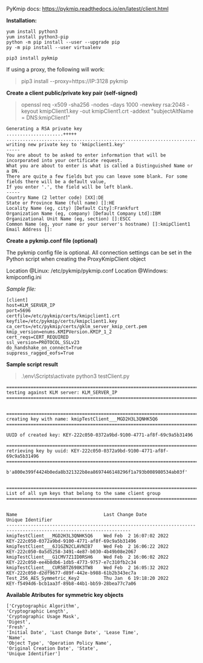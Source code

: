 

PyKmip docs: https://pykmip.readthedocs.io/en/latest/client.html


**Installation:**

```
yum install python3
yum install python3-pip
python -m pip install --user --upgrade pip
py -m pip install --user virtualenv

pip3 install pykmip
```


If using a proxy, the following will work: 

> pip3 install --proxy=https://IP:3128 pykmip


**Create a client public/private key pair (self-signed)**

> openssl req -x509 -sha256 -nodes -days 1000 -newkey rsa:2048 -keyout kmipClient1.key -out kmipClient1.crt -addext "subjectAltName = DNS:kmipClient1"

```
Generating a RSA private key
.....................+++++
..............................................................................................................+++++
writing new private key to 'kmipclient1.key'
-----
You are about to be asked to enter information that will be incorporated into your certificate request.
What you are about to enter is what is called a Distinguished Name or a DN.
There are quite a few fields but you can leave some blank. For some fields there will be a default value,
If you enter '.', the field will be left blank.
-----
Country Name (2 letter code) [XX]:DE
State or Province Name (full name) []:HE
Locality Name (eg, city) [Default City]:Frankfurt
Organization Name (eg, company) [Default Company Ltd]:IBM
Organizational Unit Name (eg, section) []:ESCC
Common Name (eg, your name or your server's hostname) []:kmipClient1
Email Address []:
```

**Create a pykmip.conf file (optional)**

The pykmip config file is optional. All connection settings can be set in the Python script when creating the ProxyKmipClient object

Location @Linux: /etc/pykmip/pykmip.conf
Location @Windows: kmipconfig.ini

*Sample file:*
```
[client]
host=KLM_SERVER_IP
port=5696
certfile=/etc/pykmip/certs/kmipclient1.crt
keyfile=/etc/pykmip/certs/kmipclient1.key
ca_certs=/etc/pykmip/certs/gklm_server_kmip_cert.pem
kmip_version=enums.KMIPVersion.KMIP_1_2
cert_reqs=CERT_REQUIRED
ssl_version=PROTOCOL_SSLv23
do_handshake_on_connect=True
suppress_ragged_eofs=True
```


**Sample script result**
> .\env\Scripts\activate
> python3 testClient.py

``` 
================================================================================
testing against KLM server: KLM_SERVER_IP
================================================================================


================================================================================
creating key with name: kmipTestClient___MGD2H3L3QNHK5Q6
================================================================================

UUID of created key: KEY-222c050-0372a9bd-9100-4771-af8f-69c9a5b31496

================================================================================
retrieving key by uuid: KEY-222c050-0372a9bd-9100-4771-af8f-69c9a5b31496
================================================================================

b'a800e399f4424b0eda8b321322b8ea8697446148296f1a793b008980534ab03f'


================================================================================
List of all sym keys that belong to the same client group
================================================================================


Name                                Last Change Date                Unique Identifier
--------------------------------------------------------------------------------------------------------------------
kmipTestClient___MGD2H3L3QNHK5Q6    Wed Feb  2 16:07:02 2022        KEY-222c050-0372a9bd-9100-4771-af8f-69c9a5b31496 
kmipTestClient___6J1GZN2CLAVNIB7    Wed Feb  2 16:06:22 2022        KEY-222c050-0a5d5258-3491-4e87-b030-4b49b08e2067 
kmipTestClient___G1CMV7Z1ID0RSH6    Wed Feb  2 16:06:02 2022        KEY-222c050-ee4b8db6-1db5-4773-9757-e7c310fb2c34 
kmipTestClient___CUR5BTZ698K3TW8    Wed Feb  2 16:05:32 2022        KEY-222c050-d2df9677-d89f-442e-b988-61b2b343ec7a 
Test_256_AES_Symmetric_Key2         Thu Jan  6 19:18:20 2022        KEY-f5494d6-bcb1aa3f-89b8-44b1-bb59-28bea77c7a06 
```


**Available Atributes for symmetric key objects**
```
['Cryptographic Algorithm', 
'Cryptographic Length', 
'Cryptographic Usage Mask', 
'Digest', 
'Fresh', 
'Initial Date', 'Last Change Date', 'Lease Time', 
'Name', 
'Object Type', 'Operation Policy Name', 
'Original Creation Date', 'State', 
'Unique Identifier']
```
